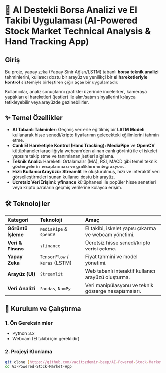 # 🤖 AI Destekli Borsa Analizi ve El Takibi Uygulaması (AI-Powered Stock Market Technical Analysis & Hand Tracking App)

## Giriş

Bu proje, yapay zeka (Yapay Sinir Ağları/LSTM) tabanlı **borsa teknik analizi** tahminlerini, kullanıcı dostu bir arayüz ve yenilikçi bir **el hareketleriyle kontrol** sistemiyle birleştiren çığır açan bir uygulamadır.

Kullanıcılar, analiz sonuçlarını grafikler üzerinde incelerken, kameraya yaptıkları el hareketleri (jestler) ile alım/satım sinyallerini kolayca tetikleyebilir veya arayüzde gezinebilirler.

## ✨ Temel Özellikler

* **AI Tabanlı Tahminler:** Geçmiş verilerle eğitilmiş bir **LSTM Modeli** kullanarak hisse senedi/kripto fiyatlarının gelecekteki eğilimlerini tahmin etme.
* **Canlı El Hareketiyle Kontrol (Hand Tracking):** **MediaPipe** ve **OpenCV** kütüphaneleri aracılığıyla webcam'den alınan canlı görüntü ile el iskelet yapısını takip etme ve tanımlanan jestleri algılama.
* **Teknik Analiz:** Hareketli Ortalamalar (MA), RSI, MACD gibi temel teknik göstergelerin hesaplanması ve grafiklere entegrasyonu.
* **Hızlı Kullanıcı Arayüzü:** **Streamlit** ile oluşturulmuş, hızlı ve interaktif veri görselleştirmeleri sunan kullanıcı dostu bir arayüz.
* **Ücretsiz Veri Erişimi:** **yfinance** kütüphanesi ile popüler hisse senetleri veya kripto paraların geçmiş verilerine kolayca erişim.

## 🛠️ Teknolojiler

| Kategori | Teknoloji | Amaç |
| :--- | :--- | :--- |
| **Görüntü İşleme** | `MediaPipe` & `OpenCV` | El takibi, iskelet yapısı çıkarma ve webcam yönetimi. |
| **Veri & Finans** | `yfinance` | Ücretsiz hisse senedi/kripto verisi çekme. |
| **Yapay Zeka** | `TensorFlow` / `Keras` (LSTM) | Fiyat tahmini ve model yönetimi. |
| **Arayüz (UI)** | `Streamlit` | Web tabanlı interaktif kullanıcı arayüzü oluşturma. |
| **Veri Analizi** | `Pandas`, `NumPy` | Veri manipülasyonu ve teknik gösterge hesaplamaları. |

## 🚀 Kurulum ve Çalıştırma

### 1. Ön Gereksinimler

* Python 3.x
* Webcam (El takibi için gereklidir)

### 2. Projeyi Klonlama

```bash
git clone [https://github.com/vacitozdemir-beep/AI-Powered-Stock-Market-App.git](https://github.com/acitozdemir-beep/AI-Powered-Stock-Market-App.git)
cd AI-Powered-Stock-Market-App
